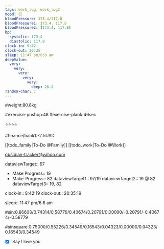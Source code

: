 ```yaml
---
tags: work_log, work_log2
mood: 😐
bloodPressure: 173.4/117.8
bloodPressure1: 173.4, 117.8
bloodPressure2: [173.4, 117.8]
bp:
  systolic: 173.4
  diastolic: 117.8
clock-in: 9:42
clock-out: 20:35
sleep: 11:47 pm/6:8 am
deepValue:
  very:
    very:
      very:
        very:
          very:
            deep: 26.2
random-char: C
---
```


#weight:80.8kg

#exercise-pushup:48
#exercise-plank:46sec

⭐⭐⭐⭐

#finance/bank1:-2.5USD

[[todo_family|To-Do @Family]]
[[todo_work|To-Do @Work]]

obsidian-tracker@yahoo.com

dataviewTarget:: 97

- Make Progress:: 19
- Make-Progress:: 82
  dataviewTarget1:: 97/19
  dataviewTarget2:: 19 @ 82
  dataviewTarget3:: 19, 82

clock-in:: 9:42:19
clock-out:: 20:35:19

sleep:: 11:47 pm/6:8 am

#sin:0.86603/0.74314/0.58779/0.40674/0.20791/0.00000/-0.20791/-0.40674/-0.58779

#sinsquare:0.75000/0.55226/0.34549/0.16543/0.04323/0.00000/0.04323/0.16543/0.34549

- [x] Say I love you
